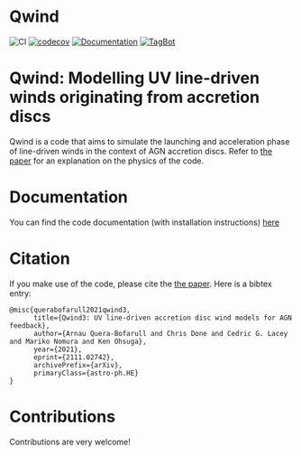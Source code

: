 # Qwind

![CI](https://github.com/arnauqb/Qwind.jl/workflows/CI/badge.svg)
[![codecov](https://codecov.io/gh/arnauqb/Qwind.jl/branch/main/graph/badge.svg?token=KQPtxMDMAm)](https://codecov.io/gh/arnauqb/Qwind.jl)
[![Documentation](https://github.com/arnauqb/Qwind.jl/actions/workflows/docs.yml/badge.svg)](https://arnauqb.github.io/Qwind.jl/)
[![TagBot](https://github.com/arnauqb/Qwind.jl/actions/workflows/tagbot.yml/badge.svg)](https://github.com/arnauqb/Qwind.jl/actions/workflows/tagbot.yml)

# Qwind: Modelling UV line-driven winds originating from accretion discs

Qwind is a code that aims to simulate the launching and acceleration phase of line-driven winds in the context of AGN accretion discs. Refer to [the paper](https://arxiv.org/abs/2111.02742) for an explanation on the physics of the code.

# Documentation

You can find the code documentation (with installation instructions) [here](https://arnauqb.github.io/Qwind.jl/dev/)

# Citation

If you make use of the code, please cite the [the paper](https://arxiv.org/abs/2111.02742). Here is a bibtex entry:

```
@misc{querabofarull2021qwind3,
      title={Qwind3: UV line-driven accretion disc wind models for AGN feedback}, 
      author={Arnau Quera-Bofarull and Chris Done and Cedric G. Lacey and Mariko Nomura and Ken Ohsuga},
      year={2021},
      eprint={2111.02742},
      archivePrefix={arXiv},
      primaryClass={astro-ph.HE}
}
```

# Contributions

Contributions are very welcome!
